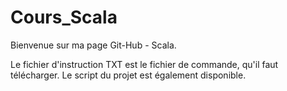 # Cours_Scala

Bienvenue sur ma page Git-Hub - Scala.

Le fichier d'instruction TXT est le fichier de commande, qu'il faut télécharger. 
Le script du projet est également disponible. 
